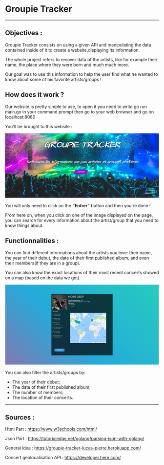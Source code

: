 # Groupie Tracker

<hr>

## Objectives :

Groupie Tracker consists on using a given API and manipulating the data contained inside of it to create a website,displaying its information.

The whole project refers to recover data of the artists, like for example their name, the place where they were born and much much more.

Our goal was to use this information to help the user find what he wanted to know about some of his favorite artists/groups !

## How does it work ?

Our website is pretty simple to use, to open it you need to write go run main.go in your command prompt then go to your web browser and go on localhost:8080

You'll be brought to this website :

![image](static/img/others/pdg.png)

You will only need to click on the **"Entrer"** button and then you're done !

From here on, when you click on one of the image displayed on the page, you can search for every information about the artist/group that you need to know things about.

## Functionnalities :
You can find different informations about the artists you love: their name, the year of their debut, the date of their first published album, and even their members(if they are in a group).

You can also know the exact locations of their most recent concerts showed on a map (based on the data we got).

![image](static/img/others/Artist.png)

You can also filter the artists/groups by:
- The year of their debut;
- The date of their first published album;
- The number of members;
- The location of their concerts.

<hr>

## Sources :

Html Part : https://www.w3schools.com/html/

Json Part : https://tutorialedge.net/golang/parsing-json-with-golang/

General idea : https://groupie-tracker-lucas-pierre.herokuapp.com/

Concert geolocalisation API : https://developer.here.com/
